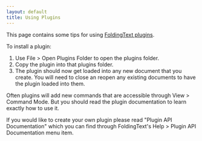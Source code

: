 ```yaml
---
layout: default
title: Using Plugins
---
```


This page contains some tips for using [FoldingText plugins](/posts/extensions/plugins).

To install a plugin:

1. Use File > Open Plugins Folder to open the plugins folder.
2. Copy the plugin into that plugins folder.
3. The plugin should now get loaded into any new document that you create. You will need to close an reopen any existing documents to have the plugin loaded into them.

Often plugins will add new commands that are accessible through View > Command Mode. But you should read the plugin documentation to learn exactly how to use it.

If you would like to create your own plugin please read "Plugin API Documentation" which you can find through FoldingText's Help > Plugin API Documentation menu item.